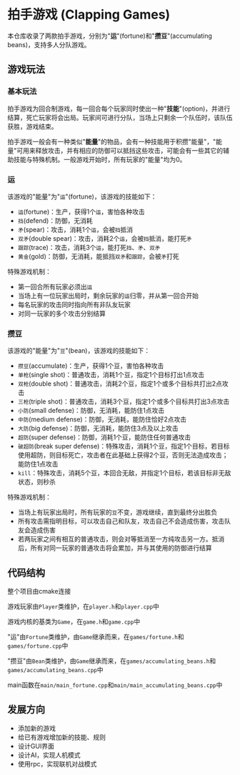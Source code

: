 # 拍手游戏 (Clapping Games)

本仓库收录了两款拍手游戏，分别为"__运__"(fortune)和"__攒豆__"(accumulating beans)，支持多人分队游戏。

## 游戏玩法

### 基本玩法

拍手游戏为回合制游戏，每一回合每个玩家同时使出一种"__技能__"(option)，并进行结算，死亡玩家将会出局。玩家间可进行分队，当场上只剩余一个队伍时，该队伍获胜，游戏结束。

拍手游戏一般会有一种类似"__能量__"的物品，会有一种技能用于积攒"能量"，"能量"可用来释放攻击，并有相应的防御可以抵挡这些攻击，可能会有一些其它的辅助技能与特殊机制。一般游戏开始时，所有玩家的"能量"均为0。

### 运

该游戏的"能量"为"`运`"(fortune)，该游戏的技能如下：
- `运`(fortune)：生产，获得1个`运`，害怕各种攻击
- `挡`(defend)：防御，无消耗
- `矛`(spear)：攻击，消耗1个`运`，会被`挡`抵消
- `双矛`(double spear)：攻击，消耗2个`运`，会被`挡`抵消，能打死`矛`
- `跟踪`(trace)：攻击，消耗3个`运`，能打死`挡`、`矛`、`双矛`
- `黄金`(gold)：防御，无消耗，能抵挡`双矛`和`跟踪`，会被`矛`打死

特殊游戏机制：
- 第一回合所有玩家必须出`运`
- 当场上有一位玩家出局时，剩余玩家的`运`归零，并从第一回合开始
- 每名玩家的攻击同时指向所有非队友玩家
- 对同一玩家的多个攻击分别结算

### 攒豆

该游戏的"能量"为"`豆`"(bean)，该游戏的技能如下：
- `攒豆`(accumulate)：生产，获得1个豆，害怕各种攻击
- `单枪`(single shot)：普通攻击，消耗1个豆，指定1个目标打出1点攻击
- `双枪`(double shot)：普通攻击，消耗2个豆，指定1个或多个目标共打出2点攻击
- `三枪`(triple shot)：普通攻击，消耗3个豆，指定1个或多个目标共打出3点攻击
- `小防`(small defense)：防御，无消耗，能防住1点攻击
- `中防`(medium defense)：防御，无消耗，能防住恰好2点攻击
- `大防`(big defense)：防御，无消耗，能防住3点及以上攻击
- `超防`(super defense)：防御，消耗1个豆，能防住任何普通攻击
- `破超防`(break super defense)：特殊攻击，消耗1个豆，指定1个目标，若目标使用超防，则目标死亡，攻击者在此基础上获得2个豆，否则无法造成攻击；能防住1点攻击
- `kill`：特殊攻击，消耗5个豆，本回合无敌，并指定1个目标，若该目标非无敌状态，则秒杀

特殊游戏机制：
- 当场上有玩家出局时，所有玩家的`豆`不变，游戏继续，直到最终分出胜负
- 所有攻击需指明目标，可以攻击自己和队友，攻击自己不会造成伤害，攻击队友会造成伤害
- 若两玩家之间有相互的普通攻击，则会对等抵消至一方纯攻击另一方。抵消后，所有对同一玩家的普通攻击将会累加，并与其使用的防御进行结算

## 代码结构

整个项目由cmake连接

游戏玩家由`Player`类维护，在`player.h`和`player.cpp`中

游戏内核的基类为`Game`，在`game.h`和`game.cpp`中

"运"由`Fortune`类维护，由`Game`继承而来，在`games/fortune.h`和`games/fortune.cpp`中

"攒豆"由`Bean`类维护，由`Game`继承而来，在`games/accumulating_beans.h`和`games/accumulating_beans.cpp`中

main函数在`main/main_fortune.cpp`和`main/main_accumulating_beans.cpp`中

## 发展方向

- 添加新的游戏
- 给已有游戏增加新的技能、规则
- 设计GUI界面
- 设计AI，实现人机模式
- 使用rpc，实现联机对战模式